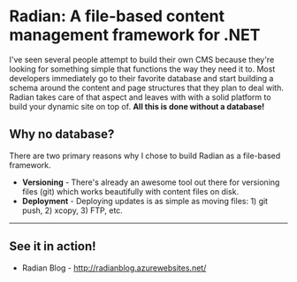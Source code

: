 # Radian: A file-based content management framework for .NET

I've seen several people attempt to build their own CMS because they're looking for something simple that functions the way they need it to.  Most developers immediately go to their favorite database and start building a schema around the content and page structures that they plan to deal with.  Radian takes care of that aspect and leaves with with a solid platform to build your dynamic site on top of.  **All this is done without a database!**

## Why no database?

There are two primary reasons why I chose to build Radian as a file-based framework.

- **Versioning** - There's already an awesome tool out there for versioning files (git) which works beautifully with content files on disk.
- **Deployment** - Deploying updates is as simple as moving files: 1) git push, 2) xcopy, 3) FTP, etc.

---
## See it in action!

- Radian Blog - http://radianblog.azurewebsites.net/
